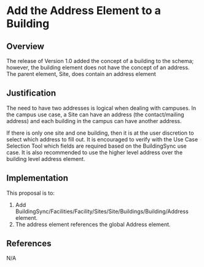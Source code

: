 # Add the Address Element to a Building

## Overview

The release of Version 1.0 added the concept of a building to the schema; however, the building element does not have the concept of an address. The parent element, Site, does contain an address element

## Justification

The need to have two addresses is logical when dealing with campuses. In the campus use case, a Site can have an address (the contact/mailing address) and each building in the campus can have another address.

If there is only one site and one building, then it is at the user discretion to select which address to fill out. It is encouraged to verify with the Use Case Selection Tool which fields are required based on the BuildingSync use case. It is also recommended to use the higher level address over the building level address element.

## Implementation

This proposal is to:

1. Add BuildingSync/Facilities/Facility/Sites/Site/Buildings/Building/Address element.
2. The address element references the global Address element.

## References

N/A
